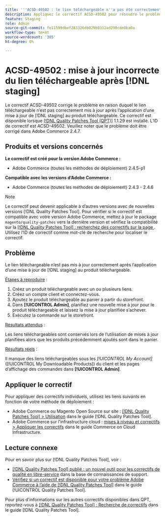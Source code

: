 ```yaml
---
title: '''ACSD-49502 : le lien téléchargeable n''a pas été correctement mis à jour après [!DNL staging] update'''
description: Appliquez le correctif ACSD-49502 pour résoudre le problème Adobe Commerce en raison duquel le lien téléchargeable n’est pas correctement mis à jour après l’application d’une  [!DNL staging] mise à jour au produit téléchargeable.
feature: Staging
role: Admin
source-git-commit: fe11599dbef283326db029b0312ad290cde0ba0a
workflow-type: tm+mt
source-wordcount: '385'
ht-degree: 0%

---
```


# ACSD-49502 : mise à jour incorrecte du lien téléchargeable après [!DNL staging]

Le correctif ACSD-49502 corrige le problème en raison duquel le lien téléchargeable n’est pas correctement mis à jour après l’application d’une mise à jour de [!DNL staging] au produit téléchargeable. Ce correctif est disponible lorsque [[!DNL Quality Patches Tool (QPT)]](https://experienceleague.adobe.com/en/docs/commerce-knowledge-base/kb/announcements/commerce-announcements/magento-quality-patches-released-new-tool-to-self-serve-quality-patches) 1.1.29 est installé. L’ID de correctif est ACSD-49502. Veuillez noter que le problème doit être corrigé dans Adobe Commerce 2.4.7.

## Produits et versions concernés

**Le correctif est créé pour la version Adobe Commerce :**

* Adobe Commerce (toutes les méthodes de déploiement) 2.4.5-p1

**Compatible avec les versions d’Adobe Commerce :**

* Adobe Commerce (toutes les méthodes de déploiement) 2.4.3 - 2.4.6

>[!NOTE]
>
>Le correctif peut devenir applicable à d’autres versions avec de nouvelles versions [!DNL Quality Patches Tool]. Pour vérifier si le correctif est compatible avec votre version Adobe Commerce, mettez à jour le package `magento/quality-patches` vers la dernière version et vérifiez la compatibilité sur la [[!DNL Quality Patches Tool] : recherchez des correctifs sur la page ](https://experienceleague.adobe.com/tools/commerce-quality-patches/index.html). Utilisez l’ID de correctif comme mot-clé de recherche pour localiser le correctif.

## Problème

Le lien téléchargeable n’est pas mis à jour correctement après l’application d’une mise à jour de [!DNL staging] au produit téléchargeable.

<u>Étapes à reproduire</u> :

1. Créez un produit téléchargeable avec un ou plusieurs liens.
1. Créez un compte client et connectez-vous.
1. Ajoutez le produit téléchargeable au panier à partir du storefront.
1. Dans **[!UICONTROL Admin]**, planifiez une nouvelle mise à jour pour le produit téléchargeable et laissez la mise à jour planifiée s’achever.
1. Exécutez la commande sur le storefront.

<u>Résultats attendus</u> :

Les liens téléchargeables sont conservés lors de l’utilisation de mises à jour planifiées alors que les produits précédemment ajoutés sont dans le panier.

<u>Résultats réels</u> :

Il manque des liens téléchargeables sous les *[!UICONTROL My Account]* ([!UICONTROL My Downloadable Products]) du client et les pages d’affichage des commandes dans **[!UICONTROL Admin]**.

## Appliquer le correctif

Pour appliquer des correctifs individuels, utilisez les liens suivants en fonction de votre méthode de déploiement :

* Adobe Commerce ou Magento Open Source sur site : [[!DNL Quality Patches Tool] > Utilisation](/help/tools/quality-patches-tool/usage.md) dans le guide [!DNL Quality Patches Tool].
* Adobe Commerce sur l’infrastructure cloud : [mises à niveau et correctifs > Appliquer les correctifs](https://experienceleague.adobe.com/docs/commerce-cloud-service/user-guide/develop/upgrade/apply-patches.html) dans le guide Commerce on Cloud Infrastructure.

## Lecture connexe

Pour en savoir plus sur [!DNL Quality Patches Tool], voir :

* [[!DNL Quality Patches Tool] publié : un nouvel outil pour les correctifs de qualité en libre-service](https://experienceleague.adobe.com/en/docs/commerce-knowledge-base/kb/announcements/commerce-announcements/magento-quality-patches-released-new-tool-to-self-serve-quality-patches) dans la base de connaissances de support.
* [Vérifiez si un correctif est disponible pour votre problème Adobe Commerce à l’aide de  [!DNL Quality Patches Tool]](/help/tools/quality-patches-tool/patches-available-in-qpt/check-patch-for-magento-issue-with-magento-quality-patches.md) dans le guide [!UICONTROL Quality Patches Tool].


Pour plus d&#39;informations sur les autres correctifs disponibles dans QPT, reportez-vous à [[!DNL Quality Patches Tool] : Recherche de correctifs](https://experienceleague.adobe.com/tools/commerce-quality-patches/index.html) dans le guide [!DNL Quality Patches Tool].

